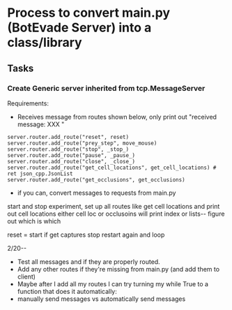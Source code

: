 # Process to convert main.py (BotEvade Server) into a class/library


## Tasks

### Create Generic server inherited from tcp.MessageServer

Requirements: 

- Receives message from routes shown below, only print out "received message: XXX " 
```
server.router.add_route("reset", reset)
server.router.add_route("prey_step", move_mouse)
server.router.add_route("stop", _stop_)
server.router.add_route("pause", _pause_)
server.router.add_route("close", _close_)
server.router.add_route("get_cell_locations", get_cell_locations) # ret json_cpp.JsonList
server.router.add_route("get_occlusions", get_occlusions)
```

- if you can, convert messages to requests from main.py

start and stop experiment, set up all routes like get cell locations and print out cell locations
either cell loc or occlusoins will print index or lists-- figure out which is which

reset = start
if get captures stop
restart again and loop

2/20-- 
- Test all messages and if they are properly routed. 
- Add any other routes if they're missing from main.py (and add them to client)
- Maybe after I add all my routes I can try turning my while True to a function that does it automatically:
- manually send messages vs automatically send messages
